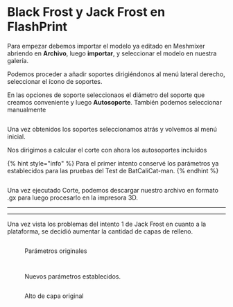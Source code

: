 # Black Frost y Jack Frost en FlashPrint

Para empezar debemos importar el modelo ya editado en Meshmixer abriendo en **Archivo**, luego **importar**, y seleccionar el modelo en nuestra galería.

Podemos proceder a añadir soportes dirigiéndonos al menú lateral derecho, seleccionar el ícono de soportes.

En las opciones de soporte seleccionaos el diámetro del soporte que creamos conveniente y luego **Autosoporte**. También podemos seleccionar manualmente

<figure><img src="../../.gitbook/assets/imagen_2023-11-13_051556403 (3).png" alt=""><figcaption></figcaption></figure>

Una vez obtenidos los soportes seleccionamos atrás y volvemos al menú inicial.&#x20;

&#x20;Nos dirigimos a calcular el corte con ahora los autosoportes incluidos

{% hint style="info" %}
Para el primer intento conservé los parámetros ya establecidos para las pruebas del Test de BatCaliCat-man.
{% endhint %}

<figure><img src="../../.gitbook/assets/image (172).png" alt=""><figcaption></figcaption></figure>

Una vez ejecutado Corte, podemos descargar nuestro archivo en formato .gx para luego procesarlo en la impresora 3D.

***

***

Una vez vista los problemas del intento 1 de Jack Frost en cuanto a la plataforma, se decidió aumentar la cantidad de capas de relleno.

<figure><img src="../../.gitbook/assets/imagen_2023-11-13_051829137.png" alt=""><figcaption><p>Parámetros originales</p></figcaption></figure>

<figure><img src="../../.gitbook/assets/imagen_2023-11-13_052220624.png" alt=""><figcaption></figcaption></figure>

<figure><img src="../../.gitbook/assets/imagen_2023-11-13_051803280.png" alt=""><figcaption><p>Nuevos parámetros establecidos.</p></figcaption></figure>

<figure><img src="../../.gitbook/assets/imagen_2023-11-13_051922497.png" alt=""><figcaption><p>Alto de capa original</p></figcaption></figure>

<figure><img src="../../.gitbook/assets/image (173).png" alt=""><figcaption></figcaption></figure>

<div>

<figure><img src="../../.gitbook/assets/imagen_2023-11-13_051958696.png" alt=""><figcaption></figcaption></figure>

 

<figure><img src="../../.gitbook/assets/imagen_2023-11-13_052009168.png" alt=""><figcaption></figcaption></figure>

 

<figure><img src="../../.gitbook/assets/imagen_2023-11-13_052031879.png" alt=""><figcaption></figcaption></figure>

</div>

<figure><img src="../../.gitbook/assets/imagen_2023-11-13_052101122.png" alt=""><figcaption></figcaption></figure>

<figure><img src="../../.gitbook/assets/imagen_2023-11-13_052114347.png" alt=""><figcaption></figcaption></figure>

<figure><img src="../../.gitbook/assets/imagen_2023-11-13_052134294.png" alt=""><figcaption></figcaption></figure>

<figure><img src="../../.gitbook/assets/imagen_2023-11-13_052242798.png" alt=""><figcaption></figcaption></figure>

<figure><img src="../../.gitbook/assets/imagen_2023-11-13_052329210.png" alt=""><figcaption></figcaption></figure>
